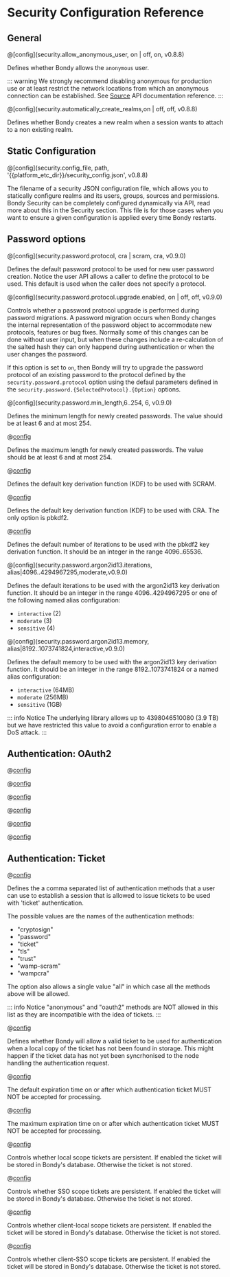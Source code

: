 # Security Configuration Reference

## General

@[config](security.allow_anonymous_user, on | off, on, v0.8.8)

Defines whether Bondy allows the `anonymous` user.

::: warning
We strongly recommend disabling anonymous for production use or at least restrict the network locations from which an anonymous connection can be established. See [Source](/reference/wamp_api/source) API documentation reference.
:::

@[config](security.automatically_create_realms,on | off, off, v0.8.8)

Defines whether Bondy creates a new realm when a session wants to attach to a non existing realm.

## Static Configuration

@[config](security.config_file, path, '&#123;&#123;platform_etc_dir&#125;&#125;/security_config.json', v0.8.8)

The filename of a security JSON configuration file, which allows you to statically configure realms and its users, groups, sources and permissions. Bondy Security can be completely configured dynamically via API, read more about this in the Security section. This file is for those cases when you want to ensure a given configuration is applied every time Bondy restarts.

## Password options


@[config](security.password.protocol, cra | scram, cra, v0.9.0)

Defines the default password protocol to be used for new user password
creation. Notice the user API allows a caller to define the protocol to be
used. This default is used when the caller does not specify a protocol.



@[config](security.password.protocol.upgrade.enabled, on | off, off, v0.9.0)

Controls whether a password protocol upgrade is performed during
password migrations. A password migration occurs when Bondy changes the
internal representation of the password object to accommodate new protocols,
features or bug fixes. Normally some of this changes can be done without
user input, but when these changes include a re-calculation of the salted
hash they can only happend during authentication or when the user changes
the password.

If this option is set to `on`, then Bondy will try to upgrade the password
protocol of an existing password to the protocol defined by the
`security.password.protocol` option using the defaul parameters defined in
the `security.password.{SelectedProtocol}.{Option}` options.


@[config](security.password.min_length,6..254, 6, v0.9.0)

Defines the minimum length for newly created passwords. The value
should be at least 6 and at most 254.


@[config](security.password.max_length,6..254,6,v0.9.0)

Defines the maximum length for newly created passwords. The value should be at least 6 and at most 254.


@[config](security.password.scram.kdf,pbkdf2|argon2id13,pbkdf2,v0.9.0)

Defines the default key derivation function (KDF) to be used with SCRAM.


@[config](security.password.cra.kdf,pbkdf2,pbkdf2,v0.9.0)

Defines the default key derivation function (KDF) to be used with CRA. The only option is pbkdf2.


@[config](security.password.pbkdf2.iterations,4096..65536,1000,v0.9.0)

Defines the default number of iterations to be used with the pbkdf2 key
derivation function. It should be an integer in the range 4096..65536.

@[config](security.password.argon2id13.iterations, alias|4096..4294967295,moderate,v0.9.0)

Defines the default iterations to be used with the argon2id13 key
derivation function. It should be an integer in the range 4096..4294967295
or one of the following named alias configuration:
- `interactive` (2)
- `moderate` (3)
- `sensitive` (4)


@[config](security.password.argon2id13.memory, alias|8192..1073741824,interactive,v0.9.0)

Defines the default memory to be used with the argon2id13 key
derivation function. It should be an integer in the range 8192..1073741824
or a named alias configuration:
- `interactive` (64MB)
- `moderate` (256MB)
- `sensitive` (1GB)

::: info Notice
The underlying library allows up to 4398046510080 (3.9 TB)
but we have restricted this value to avoid a configuration error to enable a
DoS attack.
:::


## Authentication: OAuth2

@[config](oauth2.client_credentials_grant.duration)

@[config](oauth2.code_grant.duration)

@[config](oauth2.config_file)

@[config](oauth2.password_grant.duration)

@[config](oauth2.refresh_token.duration)

@[config](oauth2.refresh_token.length)



## Authentication: Ticket

@[config](security.ticket.authmethods,enum,all,v0.9.0)

Defines the a comma separated list of authentication methods that a
user can use to establish a session that is allowed to issue tickets to be
used with 'ticket' authentication.

The possible values are the names of the authentication methods:
- "cryptosign"
- "password"
- "ticket"
- "tls"
- "trust"
- "wamp-scram"
- "wampcra"

The option also allows a single value "all" in which case all the methods
above will be allowed.

::: info Notice
"anonymous" and "oauth2" methods are NOT allowed in this list as
they are incompatible with the idea of tickets.
:::

@[config](security.ticket.allow_not_found,on|off,on,v0.9.0)

Defines whether Bondy will allow a valid ticket to be used for
authentication when a local copy of the ticket has not been found in
storage. This might happen if the ticket data has not yet been syncrhonised
to the node handling the authentication request.


@[config](security.ticket.expiry_time,time_duration_units,30d,v0.9.0)

The default expiration time on or after which authentication ticket
MUST NOT be accepted for processing.


@[config](security.ticket.max_expiry_time,time_duration_units,30d,v0.9.0)

The maximum expiration time on or after which authentication ticket
MUST NOT be accepted for processing.

@[config](security.ticket.scope.local.persistence,on|off,on,v0.9.0)

Controls whether local scope tickets are persistent. If enabled the
ticket will be stored in Bondy's database. Otherwise the ticket is not
stored.

@[config](security.ticket.scope.sso.persistence,on|off,on,v0.9.0)

Controls whether SSO scope tickets are persistent. If enabled the
ticket will be stored in Bondy's database. Otherwise the ticket is not
stored.

@[config](security.ticket.scope.client_local.persistence,on|off,on,v0.9.0)

Controls whether client-local scope tickets are persistent. If enabled
the ticket will be stored in Bondy's database. Otherwise the ticket is not
stored.

@[config](security.ticket.scope.client_sso.persistence,on|off,on,v0.9.0)

Controls whether client-SSO scope tickets are persistent. If enabled the
ticket will be stored in Bondy's database. Otherwise the ticket is not
stored.








